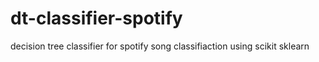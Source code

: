 # dt-classifier-spotify
decision tree classifier for spotify song classifiaction using scikit sklearn
